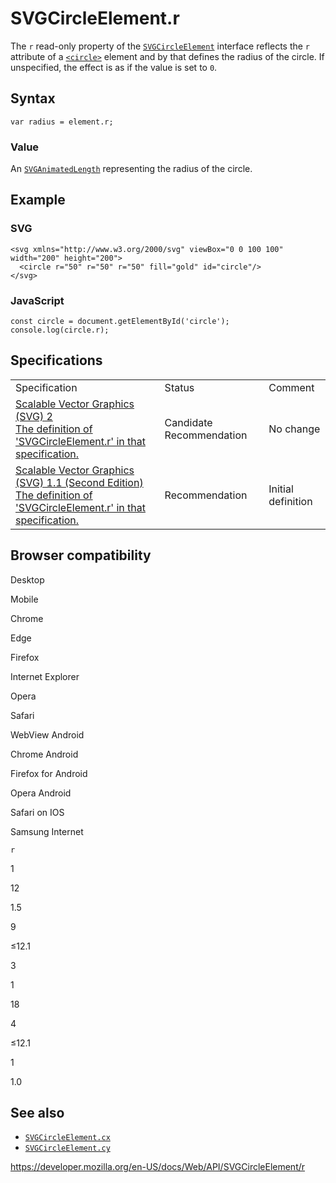 SVGCircleElement.r
==================

The `r` read-only property of the [`SVGCircleElement`](../svgcircleelement) interface reflects the `r` attribute of a [`<circle>`](https://developer.mozilla.org/en-US/docs/Web/SVG/Element/circle) element and by that defines the radius of the circle. If unspecified, the effect is as if the value is set to `0`.

Syntax
------

    var radius = element.r;

### Value

An [`SVGAnimatedLength`](../svganimatedlength) representing the radius of the circle.

Example
-------

### SVG

    <svg xmlns="http://www.w3.org/2000/svg" viewBox="0 0 100 100" width="200" height="200">
      <circle r="50" r="50" r="50" fill="gold" id="circle"/>
    </svg>

### JavaScript

    const circle = document.getElementById('circle');
    console.log(circle.r);

Specifications
--------------

<table><tbody><tr class="odd"><td>Specification</td><td>Status</td><td>Comment</td></tr><tr class="even"><td><a href="https://svgwg.org/svg2-draft/shapes.html#__svg__SVGCircleElement__r">Scalable Vector Graphics (SVG) 2<br />
<span class="small">The definition of 'SVGCircleElement.r' in that specification.</span></a></td><td><span class="spec-cr">Candidate Recommendation</span></td><td>No change</td></tr><tr class="odd"><td><a href="https://www.w3.org/TR/SVG11/shapes.html#__svg__SVGCircleElement__r">Scalable Vector Graphics (SVG) 1.1 (Second Edition)<br />
<span class="small">The definition of 'SVGCircleElement.r' in that specification.</span></a></td><td><span class="spec-rec">Recommendation</span></td><td>Initial definition</td></tr></tbody></table>

Browser compatibility
---------------------

Desktop

Mobile

Chrome

Edge

Firefox

Internet Explorer

Opera

Safari

WebView Android

Chrome Android

Firefox for Android

Opera Android

Safari on IOS

Samsung Internet

`r`

1

12

1.5

9

≤12.1

3

1

18

4

≤12.1

1

1.0

See also
--------

-   [`SVGCircleElement.cx`](cx)
-   [`SVGCircleElement.cy`](cy)

<a href="https://developer.mozilla.org/en-US/docs/Web/API/SVGCircleElement/r" class="_attribution-link">https://developer.mozilla.org/en-US/docs/Web/API/SVGCircleElement/r</a>
